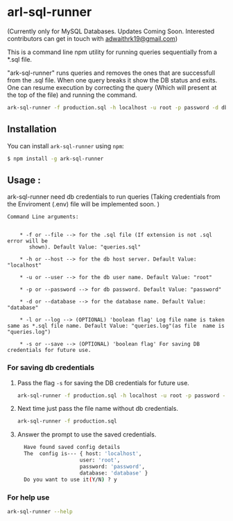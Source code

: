 arl-sql-runner
=======

(Currently only for MySQL Databases. Updates Coming Soon. Interested contributors can get in touch with adwaithrk19@gmail.com)

This is a command line npm utility for running queries sequentially from a *.sql file.

"ark-sql-runner" runs queries and removes the ones that are successfull from the .sql file. When one query breaks it show the DB status and exits. One can resume execution by correcting the query (Which will present at the top of the file) and running the command.

```bash
ark-sql-runner -f production.sql -h localhost -u root -p password -d dbname
```


## Installation

You can install `ark-sql-runner` using `npm`:

``` bash
$ npm install -g ark-sql-runner
```

## Usage :

ark-sql-runner need db credentials to run queries (Taking credentials from the Enviroment (.env) file will be implemented soon. ) 
    
    Command Line arguments:


        * -f or --file --> for the .sql file (If extension is not .sql error will be  
           shown). Default Value: "queries.sql"

        * -h or --host --> for the db host server. Default Value: "localhost"

        * -u or --user --> for the db user name. Default Value: "root"

        * -p or --password --> for db password. Default Value: "password"

        * -d or --database --> for the database name. Default Value: "database"

        * -l or --log --> (OPTIONAL) 'boolean flag' Log file name is taken same as *.sql file name. Default Value: "queries.log"(as file  name is "queries.log")

        * -s or --save --> (OPTIONAL) 'boolean flag' For saving DB credentials for future use.


### For saving db credentials

1. Pass the flag `-s`  for saving the DB credentials for future use.
    ```bash
    ark-sql-runner -f production.sql -h localhost -u root -p password -d dbname -s
    ```

2. Next time just pass the file name without db credentials.
    ```bash
    ark-sql-runner -f production.sql
    ```

3. Answer the prompt to use the saved credentials.
    ```sh
      Have found saved config details
      The  config is--- { host: 'localhost',
                        user: 'root',
                        password: 'password',
                        database: 'database' }
      Do you want to use it(Y/N) ? y
    ```

### For help use 

```bash
ark-sql-runner --help
```
